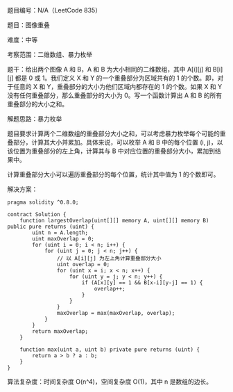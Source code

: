 题目编号：N/A（LeetCode 835）

题目：图像重叠

难度：中等

考察范围：二维数组、暴力枚举

题干：给出两个图像 A 和 B，A 和 B 为大小相同的二维数组，其中 A[i][j] 和 B[i][j] 都是 0 或 1。我们定义 X 和 Y 的一个重叠部分为区域共有的 1 的个数。即，对于任意的 X 和 Y，重叠部分的大小为他们区域内都存在的 1 的个数。如果 X 和 Y 没有任何重叠部分，那么重叠部分的大小为 0。写一个函数计算出 A 和 B 的所有重叠部分的大小之和。

解题思路：暴力枚举

题目要求计算两个二维数组的重叠部分大小之和，可以考虑暴力枚举每个可能的重叠部分，计算其大小并累加。具体来说，可以枚举 A 和 B 中的每个位置 (i, j)，以该位置为重叠部分的左上角，计算其与 B 中对应位置的重叠部分大小，累加到结果中。

计算重叠部分大小可以遍历重叠部分的每个位置，统计其中值为 1 的个数即可。

解决方案：

```solidity
pragma solidity ^0.8.0;

contract Solution {
    function largestOverlap(uint[][] memory A, uint[][] memory B) public pure returns (uint) {
        uint n = A.length;
        uint maxOverlap = 0;
        for (uint i = 0; i < n; i++) {
            for (uint j = 0; j < n; j++) {
                // 以 A[i][j] 为左上角计算重叠部分大小
                uint overlap = 0;
                for (uint x = i; x < n; x++) {
                    for (uint y = j; y < n; y++) {
                        if (A[x][y] == 1 && B[x-i][y-j] == 1) {
                            overlap++;
                        }
                    }
                }
                maxOverlap = max(maxOverlap, overlap);
            }
        }
        return maxOverlap;
    }

    function max(uint a, uint b) private pure returns (uint) {
        return a > b ? a : b;
    }
}
```

算法复杂度：时间复杂度 O(n^4)，空间复杂度 O(1)，其中 n 是数组的边长。